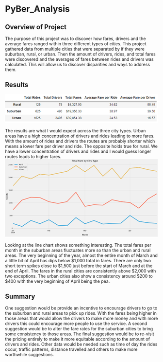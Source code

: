 # PyBer_Analysis

## Overview of Project

The purpose of this project was to discover how fares, drivers and the average fares ranged within three different types of cities. This project gathered data from multiple cities that were separated by if they were suburban, rural, or urban. Then the amount of drivers, rides, and total fares were discovered and the averages of fares between rides and drivers was calculated. This will allow us to discover disparities and ways to address them.

## Results
  ![Summary](Resources/Summary.png)

The results are what I would expect across the three city types. Urban areas have a high concentration of drivers and rides leading to more fares. With the amount of rides and drivers the routes are probably shorter which means a lower fare per driver and ride. The opposite holds true for rural. We have a lower concentration of drivers and rides and I would guess longer routes leads to higher fares. 
  ![Linechart](Resources/linechart.png) 

Looking at the line chart shows something interesting. The total fares per month in the suburban areas fluctuates more so than the urban and rural areas. The very beginning of the year, almost the entire month of March and a little bit of April has dips below $1,000 total in fares. There are only two short term spikes close to $1,500 just before the start of March and at the end of April. The fares in the rural cities are consistently above $2,000 with two exceptions. The urban cities also show a consistency around $200 to $400 with the very beginning of April being the pea.
## Summary
One suggestion would be provide an incentive to encourage drivers to go to the suburban and rural areas to pick up rides. With the fares being higher in those areas that would allow the drivers to make more money and with more drivers this could encourage more people to use the service. A second suggestion would be to alter the fare rates for the suburban cities to bring some consistency to those areas. The final suggestion would be to re-visit the pricing entirely to make it more equitable according to the amount of drivers and rides. Other data would be needed such as time of day the rides occur, traffic patterns, distance travelled and others to make more worthwhile suggestions.

